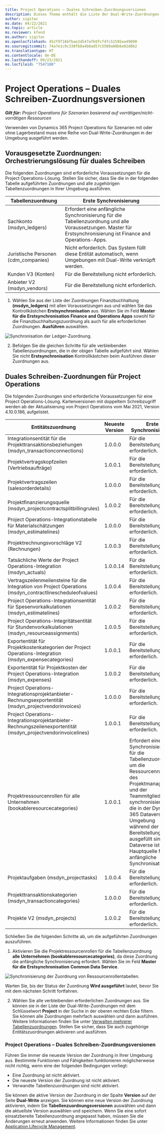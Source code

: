 ```yaml
---
title: Project Operations – Duales Schreiben-Zuordnungsversionen
description: Dieses Thema enthält die Liste der Dual-Write-Zuordnungen, die für Dynamics 365 Project Operations erforderlich sind.
author: sigitac
ms.date: 04/22/2021
ms.topic: article
ms.reviewer: kfend
ms.author: sigitac
ms.openlocfilehash: 452f9f16bfbae2d547afb9fcf4fc51595ea49890
ms.sourcegitcommit: 74a7e1c9c338fb8a4b0ad57c5560a88b6e02d0b2
ms.translationtype: HT
ms.contentlocale: de-DE
ms.lasthandoff: 09/23/2021
ms.locfileid: "7547108"
---
```

# <a name="project-operations-dual-write-map-versions"></a>Project Operations – Duales Schreiben-Zuordnungsversionen

_**Gilt für:** Project Operations für Szenarien basierend auf vorrätigen/nicht-vorrätigen Ressourcen_

Verwenden von Dynamics 365 Project Operations für Szenarien mit oder ohne Lagerbestand muss eine Reihe von Dual-Write-Zuordnungen in der Umgebung ausgeführt werden. 

## <a name="prerequisite-maps-dual-write-orchestration-solution"></a>Vorausgesetzte Zuordnungen: Orchestrierungslösung für duales Schreiben

Die folgenden Zuordnungen sind erforderliche Voraussetzungen für die Project Operations-Lösung. Stellen Sie sicher, dass Sie die in der folgenden Tabelle aufgeführten Zuordnungen und alle zugehörigen Tabellenzuordnungen in Ihrer Umgebung ausführen.

| Tabellenzuordnung | Erste Synchronisierung |
| --- | --- |
| Sachkonto (msdyn_ledgers) | Erfordert eine anfängliche Synchronisierung für die Tabellenzuordnung und alle Voraussetzungen. Master für Erstsynchronisierung ist Finance and Operations-Apps. |
| Juristische Personen (cdm_companies) | Nicht erforderlich. Das System füllt diese Entität automatisch, wenn Umgebungen mit Dual-Write verknüpft werden. |
| Kunden V3 (Konten) | Für die Bereitstellung nicht erforderlich. |
| Anbieter V2 (msdyn_vendors) | Für die Bereitstellung nicht erforderlich. |

1. Wählen Sie aus der Liste der Zuordnungen Finanzbuchhaltung **(msdyn\_ledgers)** mit allen Voraussetzungen aus und wählen Sie das Kontrollkästchen **Erstsynchronisation** aus. Wählen Sie im Feld **Master für die Erstsynchronisation** **Finance and Operations Apps** sowohl für die Finanzbuchhaltungszuordnung als auch für alle erforderlichen Zuordnungen. **Ausführen** auswählen.

![Synchronisation der Ledger-Zuordnung.](media/DW6.png)

2. Befolgen Sie die gleichen Schritte für alle verbleibenden Tabellenzuordnungen, die in der obigen Tabelle aufgeführt sind. Wählen Sie nicht **Erstsynchronisation** Kontrollkästchen beim Ausführen dieser Zuordnungen aus.

## <a name="project-operations-dual-write-maps"></a>Duales Schreiben-Zuordnungen für Project Operations

Die folgenden Zuordnungen sind erforderliche Voraussetzungen für eine Project Operations-Lösung. Kartenversionen mit doppeltem Schreibzugriff werden ab der Aktualisierung von Project Operations vom Mai 2021, Version 4.10.0.186, aufgelistet.

| **Entitätszuordnung** | **Neueste Version** | **Erste Synchronisierung** |
| --- | --- | --- |
| Integrationsentität für die Projekttransaktionsbeziehungen (msdyn\_transactionconnections) | 1.0.0.0 | Für die Bereitstellung nicht erforderlich. |
| Projektvertragskopfzeilen (Vertriebsaufträge) | 1.0.0.1 | Für die Bereitstellung nicht erforderlich. |
| Projektvertragszeilen (salesorderdetails) | 1.0.0.0 | Für die Bereitstellung nicht erforderlich. |
| Projektfinanzierungsquelle (msdyn_projectcontractsplitbillingrules) | 1.0.0.2 | Für die Bereitstellung nicht erforderlich. |
| Project Operations-Integrationstabelle für Materialschätzungen (msdyn\_estimatelines) | 1.0.0.0 | Für die Bereitstellung nicht erforderlich. |
| Projektrechnungsvorschläge V2 (Rechnungen) | 1.0.0.3 | Für die Bereitstellung nicht erforderlich. |
| Tatsächliche Werte der Project Operations-Integration (msdyn_actuals) | 1.0.0.14 | Für die Bereitstellung nicht erforderlich. |
| Vertragszeilenmeilensteine für die Integration von Project Operations (msdyn_contractlinescheduleofvalues) | 1.0.0.4 | Für die Bereitstellung nicht erforderlich. |
| Project Operations-Integrationsentität für Spesenvorkalkulationen (msdyn_estimatelines) | 1.0.0.2 | Für die Bereitstellung nicht erforderlich. |
| Project Operations-Integritätsentität für Stundenvorkalkulationen (msdyn_resourceassignments) | 1.0.0.5 | Für die Bereitstellung nicht erforderlich. |
| Exportentität für Projektkostenkategorien der Project Operations-Integration (msdyn_expensecategories) | 1.0.0.1 | Für die Bereitstellung nicht erforderlich. |
| Exportentität für Projektkosten der Project Operations-Integration (msdyn_expenses) | 1.0.0.2 | Für die Bereitstellung nicht erforderlich. |
| Project Operations-Integrationsprojektanbieter-Rechnungsexportentität (msdyn_projectvendorinvoices) | 1.0.0.0 | Für die Bereitstellung nicht erforderlich. |
| Project Operations-Integrationsprojektanbieter-Rechnungszeilenexportentität (msdyn_projectvendorinvoicelines) | 1.0.0.1 | Für die Bereitstellung nicht erforderlich. |
| Projektressourcenrollen für alle Unternehmen (bookableresourcecategories) | 1.0.0.1 | Erfordert eine erste Synchronisierung für die Tabellenzuordnung, um die Ressourcenrollen des Projektmanagers und der Teammitglieder zu synchronisieren, die in der Dynamics 365 Dataverse Umgebung während der Bereitstellung ausgefüllt sind. Dataverse ist die Hauptquelle für die anfängliche Synchronisation. |
| Projektaufgaben (msdyn_projecttasks) | 1.0.0.4 | Für die Bereitstellung nicht erforderlich. |
| Projekttransaktionskategorien (msdyn_transactioncategories) | 1.0.0.0 | Für die Bereitstellung nicht erforderlich. |
| Projekte V2 (msdyn_projects) | 1.0.0.2 | Für die Bereitstellung nicht erforderlich. |

Schließen Sie die folgenden Schritte ab, um die aufgeführten Zuordnungen auszuführen.

1. Aktivieren Sie die Projektressourcenrollen für die Tabellenzuordnung **alle Unternehmen (bookableresourcecategories)**, da diese Zuordnung die anfängliche Synchronisierung erfordert. Wählen Sie im Feld **Master für die Erstsynchronisation** **Common Data Service**. 

 ![Synchronisierung der Zuordnung von Ressourcenrollentabellen.](media/6ResourceInitialSync.jpg)

 Warten Sie, bis der Status der Zuordnung **Wird ausgeführt** lautet, bevor Sie mit dem nächsten Schritt fortfahren.

2. Wählen Sie alle verbleibenden erforderlichen Zuordnungen aus. Sie können sie in der Liste der Dual-Write-Zuordnungen mit dem Schlüsselwort **Project** in der Suche in der oberen rechten Ecke filtern. Sie können alle Zuordnungen mehrfach auswählen und dann ausführen. Weitere Informationen finden Sie unter [Verwalten mehrerer Tabellenzuordnungen](/dynamics365/fin-ops-core/dev-itpro/data-entities/dual-write/multiple-entity-maps). Stellen Sie sicher, dass Sie auch zugehörige Entitätszuordnungen aktivieren und ausführen.

### <a name="project-operations-dual-write-map-versions"></a>Project Operations – Duales Schreiben-Zuordnungsversionen

Führen Sie immer die neueste Version der Zuordnung in Ihrer Umgebung aus. Bestimmte Funktionen und Fähigkeiten funktionieren möglicherweise nicht richtig, wenn eine der folgenden Bedingungen vorliegt:

- Eine Zuordnung ist nicht aktiviert.
- Die neueste Version der Zuordnung ist nicht aktiviert. 
- Verwandte Tabellenzuordnungen sind nicht aktiviert.

Sie können die aktive Version der Zuordnung in der Spalte **Version** auf der Seite **Dual-Write** anzeigen. Sie können eine neue Version der Zuordnung aktivieren, indem Sie **Tabellenzuordnungsversionen** auswählen und dann die aktuellste Version auswählen und speichern. Wenn Sie eine sofort einsatzbereite Tabellenzuordnung angepasst haben, müssen Sie die Änderungen erneut anwenden. Weitere Informationen finden Sie unter [Application Lifecycle Management](/dynamics365/fin-ops-core/dev-itpro/data-entities/dual-write/app-lifecycle-management).
